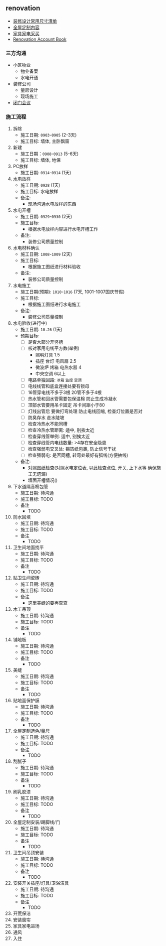 ## renovation
* [装修设计常用尺寸清单](Decoration_Size_List.md)
* [全屋定制内容](Painter.md)
* [家具家电采买](Decoration_Procurement.md)
* [Renovation Account Book](account_book.md)

### 三方沟通
* 小区物业
    + 物业备案
    + 水电开通
* 装修公司
    + 量房设计
    + 现场施工
* [闭门会议](closed_Meeting.md)

### 施工流程
1. 拆除
    * 施工日期: `0903`-`0905` (2-3天)
    * 施工目标: 墙体, 主卧飘窗
2. 新建
    * 施工日期：`0908`-`0913` (5-6天)
    * 施工目标: 墙体, 地保
3. PC放样
    * 施工日期: `0914`-`0914` (1天)
4. [水电放样](hydropower.md)
    * 施工日期: `0928` (1天)
    * 施工目标: 水电放样
    * 备注: 
        + 现场沟通水电放样的东西
5. 水电开槽
    * 施工日期: `0929`-`0930` (2天)
    * 施工目标:
        + 根据水电放样内容进行水电开槽工作
    * 备注:
        + 装修公司质量控制
6. 水电材料确认
    * 施工日期: `1008`-`1009` (2天)
    * 施工目标:
        + 根据施工图纸进行材料验收
    * 备注:
        + 装修公司质量控制
7. 水电施工
    * 施工日期(预期): `1010`-`1016` (7天, 1001-1007国庆节假)
    * 施工目标: 
        + 根据施工图纸进行水电施工
    * 备注:
        + 装修公司质量控制
8. 水电验收(进行中)
    * 施工日期: `10.26` (1天)
    * 预期目标:
        + [ ] 是否大部分开竖槽
        + [ ] 核对家用电线平方数(举例)
            * 照明灯具 1.5
            * 插座 台灯 电风扇 2.5
            * 微波炉 烤箱 电热水器 4
            * 中央空调 6以上
        + [ ] 电路单独回路: `冰箱` `监控` `空调`
        + [ ] 电线线管和底盒连接处要有锁母
        + [ ] 16管穿电线不多于3根   20管不多于4根
        + [ ] 热水管和回水管需要包保温棉 防止生成冷凝水
        + [ ] 顶部水管要用吊卡固定  吊卡间距小于80
        + [ ] 灯线出管后 要做打弯处理 防止电线回缩, 检查灯位置是否对
        + [ ] 防臭存水  走水陡坡
        + [ ] 检查冷热水不能同槽
        + [ ] 检查冷热水管距离: 适中, 别挨太近
        + [ ] 检查穿线管举例: 适中, 别挨太近
        + [ ] 检查穿线管内电线数量: >4存在安全隐患
        + [ ] 检查强弱电交叉处: 锡箔纸包裹, 防止信号干扰
        + [ ] 检查强弱电: 是否同槽, 转弯处最好有弧线(方便抽线)
    * 备注:
        + 对照图纸检查(对照水电定位表, 以此检查点位, 开关, 上下水等 确保施工无遗漏)
        + 墙面开槽情况()
9. 下水道隔音棉包管
    * 施工日期: 待沟通
    * 施工目标: TODO
    * 备注
        + TODO
10. 防水回填
     * 施工日期: 待沟通
     * 施工目标: TODO
     * 备注
         + TODO
11. 卫生间地面找平
     * 施工日期: 待沟通
     * 施工目标: TODO
     * 备注
         + TODO
12. 贴卫生间瓷砖
     * 施工日期: 待沟通
     * 施工目标: TODO
     * 备注
         + 这里美缝的要再查查
13. 木工吊顶
    * 施工日期: 待沟通
    * 施工目标: TODO
    * 备注
        + TODO
14. 铺地板
    * 施工日期: 待沟通
    * 施工目标: TODO
    * 备注
        + TODO
15. 美缝
    * 施工日期: 待沟通
    * 施工目标: TODO
    * 备注
        + TODO
16. 贴地面保护膜
    * 施工日期: 待沟通
    * 施工目标: TODO
    * 备注
        + TODO
17. 全屋定制选色/量尺
    * 施工日期: 待沟通
    * 施工目标: TODO
    * 备注
        + TODO
18. 刮腻子
    * 施工日期: 待沟通
    * 施工目标: TODO
    * 备注
        + TODO
19. 刷乳胶漆
    * 施工日期: 待沟通
    * 施工目标: TODO
    * 备注
        + TODO
20. 全屋定制安装/踢脚线/门
    * 施工日期: 待沟通
    * 施工目标: TODO
    * 备注
        + TODO
21. 卫生间吊顶安装
    * 施工日期: 待沟通
    * 施工目标: TODO
    * 备注
        + TODO
22. 安装开关插座/灯具/卫浴洁具
    * 施工日期: 待沟通
    * 施工目标: TODO
    * 备注
        + TODO
23. 开荒保洁
24. 安装窗帘
25. 家具家电进场
26. 通风
27. 入住
